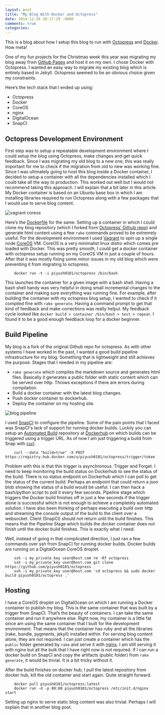 ```yaml
---
layout: post
title: "My Blog With Docker and Octopress"
date: 2014-12-26 20:17:29 -0600
comments: true
categories: 
---
```


This is a blog about how I setup this blog to run with [Octopress][Octopress] and [Docker][Docker]. How meta!

One of my fun projects for the Christmas week this year was migrating my blog away from [Github Pages][GH] and host it on my own. I chose Docker with Octopress. I wanted an easy way to migrate my existing blog which is entirely based in Jekyll. Octopress seemed to be an obvious choice given my constraints.

Here’s the tech stack that I ended up using:

* Octopress
* Docker
* CoreOS
* nginx
* DigitalOcean
* SnapCI

## Octopress Development Environment

First step was to setup a repeatable development environment where I could setup the blog using Octopress, make changes and get quick feedback. Since I was migrating my old blog to a new one, this was really important for me to check if the migration from old to new was working fine. Since I was ultimately going to host this blog inside a Docker container, I decided to setup a container with all the dependencies installed which I could take all the way to production. This worked out well but I would not recommend taking this approach. I will explain that a bit later in this article. My Docker container is based on an Ubuntu base box in which I am installing libraries required to run Octopress along with a few packages that I would use to serve blog content. 

![vagrant coreos][vagrantcoreos]

[vagrantcoreos]: /images/vagrant-coreos.png

Here’s the [Dockerfile][Dockerfile] for the same. Setting up a container in which I could clone my blog repository (which I forked from [Octopress’ Github repo][OctoGH]) and generate html content using a few `rake` commands proved to be extremely useful. For the development environment I used [Vagrant][Vagrant] to spin up a single node [CoreOS][CoreOS] VM. CoreOS is a very minimalist linux distro which comes pre loaded with Docker. This was pretty smooth, I could get a docker container with octopress setup running on my CoreOS VM in just a couple of hours. After that it was mostly fixing some minor issues in my old blog which were preventing it from migrating to octopress.

        docker run -t -i piyush0101/octopress /bin/bash

This launches the container for a given image with a bash shell. Having a bash shell handy was very helpful in doing small incremental changes to the container and making sure everything was running fine. For example, after building the container with my octopress blog setup, I wanted to check if it compiled fine with `rake generate`. Having a command prompt to get that kind of feedback and make corrections was really helpul. My feedback cycle looked like `docker build > container /bin/bash > test > repeat`. I found it to be a good enough feedback loop for a docker beginner.

## Build Pipeline

My blog is a fork of the original Github repo for octopress. As with other systems I have worked in the past, I wanted a good build pipeline infrastructure for my blog. Something that is lightweight and still achieves the purpose. Stages that I needed in my pipeline are:

* `rake generate` which compiles the markdown source and generates html files. Basically it generates a public folder with static content which can be served over http. Throws exceptions if there are errors during compilation.
* Build a docker container with the latest blog changes.
* Push docker container to dockerhub.
* Deploy the container on my hosting site.


![blog pipeline][pipeline]

[pipeline]: /images/blog-pipeline.png

I used [SnapCI][SnapCI] to configure the pipeline. Some of the pain points that I faced was SnapCI's lack of support for running docker builds. Luckily you can setup an [Automated Build][AutomatedBuild] repository at [Dockerhub][Dockerhub] on which builds can be triggered using a trigger URL. As of now I am just triggering a build from Snap with [curl][curl]. 

        curl --data "build=true" -X POST https://registry.hub.docker.com/u/piyush0101/octopress/trigger/token

Problem with this is that this trigger is asynchronous. Trigger and Forget. I need to keep monitoring the build status on Dockerhub to see the status of the build. There is no status endpoint on Dockerhub which I can poll to get the status of the current build. Perhaps an endpoint that could return a json blob showing the status of a build would be useful. I can then hack a bash/python script to poll it every few seconds. Pipeline stage which triggers the Docker build finishes off in just a few seconds if the trigger alone is successful which is not enough to achieve a completely automated solution. I have also been thinking of perhaps executing a build over http and streaming the console output of the build to the client over a websocket. Client (SnapCI) should not return until the build finishes. This means that the Pipeline Stage which builds the docker container does not finish until the docker build finishes. This is exactly what I need.

Well, instead of going in that complicated direction, I just ran a few commands over ssh from SnapCI for running docker builds. Docker builds are running on a DigitalOcean CoreOS droplet.

        ssh -i my_private_key user@host.com rm -Rf octopress
        ssh -i my_private_key user@host.com git clone https://github.com/piyush0101/octopress
        ssh -i my_private_key user@host.com 'cd octopress && sudo docker build piyush0101/octopress .'


## Hosting

I have a CoreOS droplet on DigitalOcean on which I am running a Docker container to publish my blog. This is the same container that was built by a trigger from SnapCI. That’s the beauty of containers. I can take the same container and run it anywhere else. Right now, my container is a little fat since am using the same container that I built for the development environment. That means that the container has ruby and all the libraries (rake, bundle, pygments, jekyll) installed within. For serving blog content alone, they are not required. I can just create a container which has the `public` folder generated by `rake` and serve it with [nginx][nginx]. I am still serving it with nginx but all the bulk that I have right now is not required. If I can run a docker build on SnapCI and copy the artifacts (public folder) from `rake generate`, it would be trivial. It is a bit tricky without it.

After the build finishes on docker hub, I pull the latest repository from docker hub, kill the old container and start again. Quite straight forward.

        docker pull piyush0101/octopress:latest
        docker run -d -p 80:80 piyush0101/octopress /etc/init.d/nginx start

Setting up nginx to serve static blog content was also trivial. Perhaps I will explain that in another blog post.

[Docker]: https://www.docker.com/
[Octopress]: http://octopress.org/docs/setup/
[OctoGH]: https://github.com/imathis/octopress
[nginx]: http://nginx.org/en/
[GH]: https://pages.github.com/
[Dockerfile]: https://github.com/piyush0101/octopress/blob/master/Dockerfile
[Vagrant]: https://www.vagrantup.com/
[CoreOS]: https://coreos.com/
[SnapCI]: https://snap-ci.com/
[AutomatedBuild]: http://docs.docker.com/docker-hub/builds/
[curl]: http://curl.haxx.se/
[Dockerhub]: https://hub.docker.com
